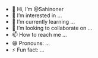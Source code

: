 - 👋 Hi, I’m @Sahinoner
- 👀 I’m interested in ...
- 🌱 I’m currently learning ...
- 💞️ I’m looking to collaborate on ...
- 📫 How to reach me ...
- 😄 Pronouns: ...
- ⚡ Fun fact: ...

<!---
Sahinoner/Sahinoner is a ✨ special ✨ repository because its `README.md` (this file) appears on your GitHub profile.
You can click the Preview link to take a look at your changes.
--->

